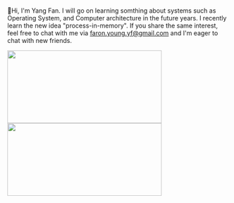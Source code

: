 ###

👋Hi, I'm Yang Fan. I will go on learning somthing about systems such as Operating System, and Computer architecture in the future years. 
I recently learn the new idea "process-in-memory".
If you share the same interest, feel free to chat with me via <faron.young.yf@gmail.com> and I'm eager to chat with new friends.

<img width="350px" height="165px" src="https://github-readme-stats.vercel.app/api?username=XDUFanYang">
<img width="350px" height="165px" src="https://github-readme-stats.vercel.app/api/top-langs/?username=XDUFanYang">



<!--
**XDUFanYang/XDUFanYang** is a ✨ _special_ ✨ repository because its `README.md` (this file) appears on your GitHub profile.

Here are some ideas to get you started:

- 🔭 I’m currently working on ...
- 🌱 I’m currently learning ...
- 👯 I’m looking to collaborate on ...
- 🤔 I’m looking for help with ...
- 💬 Ask me about ...
- 📫 How to reach me: ...
- 😄 Pronouns: ...
- ⚡ Fun fact: ...
-->
